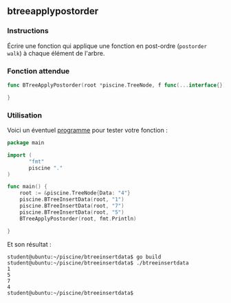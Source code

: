 ## btreeapplypostorder

### Instructions

Écrire une fonction qui applique une fonction en post-ordre (`postorder walk`) à chaque élément de l'arbre.

### Fonction attendue

```go
func BTreeApplyPostorder(root *piscine.TreeNode, f func(...interface{}) (int, error)) {

}
```

### Utilisation

Voici un éventuel [programme](TODO-LINK) pour tester votre fonction :

```go
package main

import (
       "fmt"
       piscine "."
)

func main() {
	root := &piscine.TreeNode{Data: "4"}
	piscine.BTreeInsertData(root, "1")
	piscine.BTreeInsertData(root, "7")
	piscine.BTreeInsertData(root, "5")
	BTreeApplyPostorder(root, fmt.Println)

}
```

Et son résultat :

```console
student@ubuntu:~/piscine/btreeinsertdata$ go build
student@ubuntu:~/piscine/btreeinsertdata$ ./btreeinsertdata
1
5
7
4
student@ubuntu:~/piscine/btreeinsertdata$
```

